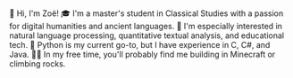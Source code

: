 <!--
**zspriggs/zspriggs** is a ✨ _special_ ✨ repository because its `README.md` (this file) appears on your GitHub profile.

Here are some ideas to get you started:

- 🔭 I’m currently working on ...
- 🌱 I’m currently learning ...
- 👯 I’m looking to collaborate on ...
- 🤔 I’m looking for help with ...
- 💬 Ask me about ...
- 📫 How to reach me: ...
- 😄 Pronouns: ...
- ⚡ Fun fact: ...
-->

👋 Hi, I'm Zoë!
🎓 I'm a master's student in Classical Studies with a passion for digital humanities and ancient languages.
🧠 I'm especially interested in natural language processing, quantitative textual analysis, and educational tech.
🔧 Python is my current go-to, but I have experience in C, C#, and Java.
🧗🏻 In my free time, you'll probably find me building in Minecraft or climbing rocks.
